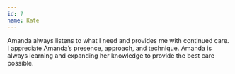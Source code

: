 ```yaml
---
id: 7
name: Kate
---
```


Amanda always listens to what I need and provides me with continued care. I appreciate Amanda’s presence, approach, and technique. Amanda is always learning and expanding her knowledge to provide the best care possible.
